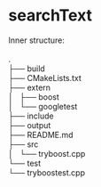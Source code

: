 # searchText
Inner structure: <br><br>
.<br>
├── build<br>
├── CMakeLists.txt<br>
├── extern<br>
│   ├── boost<br>
│   └── googletest<br>
├── include<br>
├── output<br>
├── README.md<br>
├── src<br>
│   └── tryboost.cpp<br>
└── test<br>
    └── tryboostest.cpp<br>
